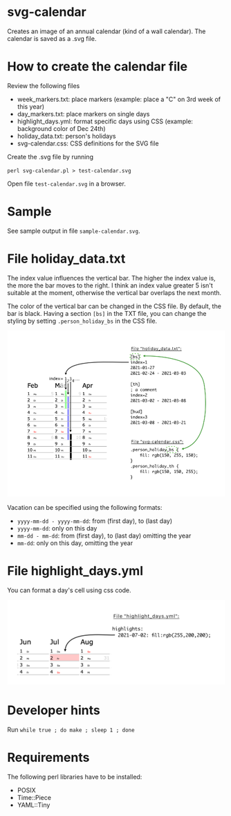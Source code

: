 # svg-calendar

Creates an image of an annual calendar (kind of a wall calendar).
The calendar is saved as a .svg file.


How to create the calendar file
===============================

Review the following files

- week_markers.txt: place markers (example: place a "C" on 3rd week of this year)
- day_markers.txt: place markers on single days
- highlight_days.yml: format specific days using CSS (example: background color of Dec 24th)
- holiday_data.txt: person's holidays
- svg-calendar.css: CSS definitions for the SVG file

Create the .svg file by running

`perl svg-calendar.pl > test-calendar.svg`

Open file `test-calendar.svg` in a browser.


Sample
======

See sample output in file `sample-calendar.svg`.


File holiday_data.txt
=====================

The index value influences the vertical bar. The higher the index value is, the
more the bar moves to the right. I think an index value greater 5 isn't suitable
at the moment, otherwise the vertical bar overlaps the next month.

The color of the vertical bar can be changed in the CSS file. By default, the
bar is black. Having a section `[bs]` in the TXT file, you can change the
styling by setting `.person_holiday_bs` in the CSS file.

![Holiday data](documentation/holiday_data.png)

Vacation can be specified using the following formats:

- `yyyy-mm-dd - yyyy-mm-dd`: from (first day), to (last day)
- `yyyy-mm-dd`: only on this day
- `mm-dd - mm-dd`: from (first day), to (last day) omitting the year
- `mm-dd`: only on this day, omitting the year


File highlight_days.yml
=======================

You can format a day's cell using css code.

![Highlight days](documentation/highlight_days.png)


Developer hints
===============

Run `while true ; do make ; sleep 1 ; done`


Requirements
============

The following perl libraries have to be installed:

- POSIX
- Time::Piece
- YAML::Tiny
